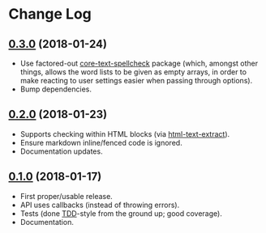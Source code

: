 Change Log
==========

## [0.3.0](https://github.com/matatk/markdown-it-spellcheck/compare/0.2.0...0.3.0) (2018-01-24)

* Use factored-out [core-text-spellcheck](https://github.com/matatk/core-text-spellcheck) package (which, amongst other things, allows the word lists to be given as empty arrays, in order to make reacting to user settings easier when passing through options).
* Bump dependencies.

## [0.2.0](https://github.com/matatk/markdown-it-spellcheck/compare/0.1.0...0.2.0) (2018-01-23)

* Supports checking within HTML blocks (via [html-text-extract](https://github.com/matatk/html-text-extract)).
* Ensure markdown inline/fenced code is ignored.
* Documentation updates.

## [0.1.0](https://github.com/matatk/markdown-it-spellcheck/compare/0.0.0...0.1.0) (2018-01-17)

* First proper/usable release.
* API uses callbacks (instead of throwing errors).
* Tests (done [TDD](https://en.wikipedia.org/wiki/Test-driven_development)-style from the ground up; good coverage).
* Documentation.
